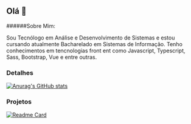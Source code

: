 ## Olá 👋

######Sobre Mim:

Sou Tecnólogo em Análise e Desenvolvimento de Sistemas e estou cursando atualmente Bacharelado em Sistemas de Informação. Tenho conhecimentos em tencnologias front ent como Javascript, Typescript, Sass, Bootstrap, Vue e entre outras.

### Detalhes

[![Anurag's GitHub stats](https://github-readme-stats.vercel.app/api?username=GuilhermeLuz-dev&show_icons=true&theme=dark)](https://github.com/anuraghazra/github-readme-stats)

### Projetos

[![Readme Card](https://github-readme-stats.vercel.app/api/pin/?username=GuilhermeLuz-dev&repo=Jogo-Da-Memoria.github.io&theme=dark)](https://github.com/anuraghazra/github-readme-stats)


